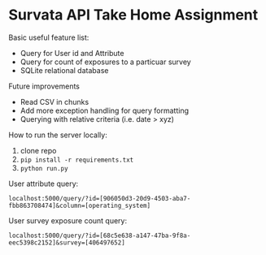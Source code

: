 # Survata API Take Home Assignment

Basic useful feature list:

 * Query for User id and Attribute
 * Query for count of exposures to a particuar survey
 * SQLite relational database


Future improvements

 * Read CSV in chunks
 * Add more exception handling for query formatting
 * Querying with relative criteria (i.e. date > xyz)

How to run the server locally:

1. clone repo
2. `pip install -r requirements.txt`
3. `python run.py`

User attribute query:

`localhost:5000/query/?id=[906050d3-20d9-4503-aba7-fbb863708474]&column=[operating_system]`

User survey exposure count query:

`localhost:5000/query/?id=[68c5e638-a147-47ba-9f8a-eec5398c2152]&survey=[406497652]`
